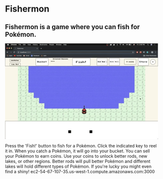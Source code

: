# Fishermon

## Fishermon is a game where you can fish for Pokémon.

<p align='center'>
  <img src="https://github.com/MichaelHJNLee/Fishermon/blob/master/FishermonDemo.gif" width="700px" align="center"/>
</p>

Press the 'Fish!' button to fish for a Pokémon. 
Click the indicated key to reel it in. 
When you catch a Pokémon, it will go into your bucket. 
You can sell your Pokémon to earn coins. 
Use your coins to unlock better rods, new lakes, or other regions. 
Better rods will pull better Pokémon and different lakes will hold different types of Pokémon.
If you're lucky you might even find a shiny!
ec2-54-67-107-35.us-west-1.compute.amazonaws.com:3000